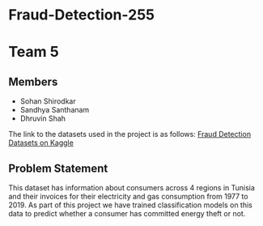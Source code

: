# Fraud-Detection-255

# Team 5

## Members
  * Sohan Shirodkar
  * Sandhya Santhanam
  * Dhruvin Shah
 

The link to the datasets used in the project is as follows:
[Fraud Detection Datasets on Kaggle](https://www.kaggle.com/mrmorj/fraud-detection-in-electricity-and-gas-consumption)

## Problem Statement
This dataset has information about consumers across 4 regions in Tunisia and their invoices for their electricity and gas consumption from 1977 to 2019. As part of this project we have trained classification models on this data to predict whether a consumer has committed energy theft or not.


